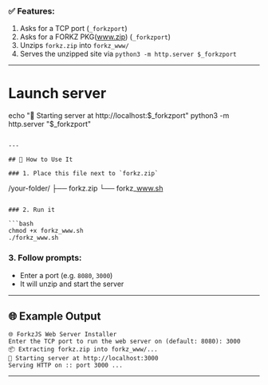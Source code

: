 ### ✅ Features:

1. Asks for a TCP port (`_forkzport`)
2. Asks for a FORKZ PKG(www.zip) (`_forkzport`)
3. Unzips `forkz.zip` into `forkz_www/`
4. Serves the unzipped site via `python3 -m http.server $_forkzport`

---

# Launch server
echo "🚀 Starting server at http://localhost:$_forkzport"
python3 -m http.server "$_forkzport"

```

---

## 🧪 How to Use It

### 1. Place this file next to `forkz.zip`

```
/your-folder/
├── forkz.zip
└── forkz_www.sh
```

### 2. Run it

```bash
chmod +x forkz_www.sh
./forkz_www.sh
```

### 3. Follow prompts:

* Enter a port (e.g. `8080`, `3000`)
* It will unzip and start the server

---

## 🌐 Example Output

```
🌐 ForkzJS Web Server Installer
Enter the TCP port to run the web server on (default: 8080): 3000
📦 Extracting forkz.zip into forkz_www/...
🚀 Starting server at http://localhost:3000
Serving HTTP on :: port 3000 ...
```

---

